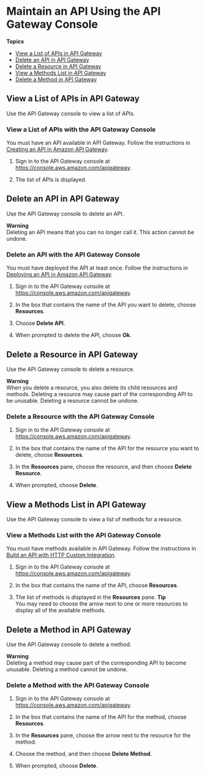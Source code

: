 # Maintain an API Using the API Gateway Console<a name="maintain-api-using-console"></a>

**Topics**
+ [View a List of APIs in API Gateway](#how-to-view-apis-list)
+ [Delete an API in API Gateway](#how-to-delete-api)
+ [Delete a Resource in API Gateway](#how-to-delete-resource)
+ [View a Methods List in API Gateway](#how-to-view-methods-list)
+ [Delete a Method in API Gateway](#how-to-delete-method)

## View a List of APIs in API Gateway<a name="how-to-view-apis-list"></a>

Use the API Gateway console to view a list of APIs\.

### View a List of APIs with the API Gateway Console<a name="how-to-view-apis-list-console"></a>

You must have an API available in API Gateway\. Follow the instructions in [Creating an API in Amazon API Gateway](how-to-create-api.md)\.

1. Sign in to the API Gateway console at [https://console\.aws\.amazon\.com/apigateway](https://console.aws.amazon.com/apigateway)\.

1. The list of APIs is displayed\.

## Delete an API in API Gateway<a name="how-to-delete-api"></a>

Use the API Gateway console to delete an API\.

**Warning**  
Deleting an API means that you can no longer call it\. This action cannot be undone\.

### Delete an API with the API Gateway Console<a name="how-to-delete-api-console"></a>

You must have deployed the API at least once\. Follow the instructions in [Deploying an API in Amazon API Gateway](how-to-deploy-api.md)\.

1. Sign in to the API Gateway console at [https://console\.aws\.amazon\.com/apigateway](https://console.aws.amazon.com/apigateway)\.

1. In the box that contains the name of the API you want to delete, choose **Resources**\.

1. Choose **Delete API**\.

1. When prompted to delete the API, choose **Ok**\.

## Delete a Resource in API Gateway<a name="how-to-delete-resource"></a>

Use the API Gateway console to delete a resource\.

**Warning**  
When you delete a resource, you also delete its child resources and methods\. Deleting a resource may cause part of the corresponding API to be unusable\. Deleting a resource cannot be undone\.

### Delete a Resource with the API Gateway Console<a name="how-to-delete-resource-console"></a>

1. Sign in to the API Gateway console at [https://console\.aws\.amazon\.com/apigateway](https://console.aws.amazon.com/apigateway)\.

1. In the box that contains the name of the API for the resource you want to delete, choose **Resources**\.

1. In the **Resources** pane, choose the resource, and then choose **Delete Resource**\.

1. When prompted, choose **Delete**\.

## View a Methods List in API Gateway<a name="how-to-view-methods-list"></a>

Use the API Gateway console to view a list of methods for a resource\.

### View a Methods List with the API Gateway Console<a name="how-to-view-methods-list-console"></a>

You must have methods available in API Gateway\. Follow the instructions in [Build an API with HTTP Custom Integration](api-gateway-create-api-step-by-step.md)\.

1. Sign in to the API Gateway console at [https://console\.aws\.amazon\.com/apigateway](https://console.aws.amazon.com/apigateway)\.

1. In the box that contains the name of the API, choose **Resources**\.

1. The list of methods is displayed in the **Resources** pane\.
**Tip**  
You may need to choose the arrow next to one or more resources to display all of the available methods\.

## Delete a Method in API Gateway<a name="how-to-delete-method"></a>

Use the API Gateway console to delete a method\.

**Warning**  
Deleting a method may cause part of the corresponding API to become unusable\. Deleting a method cannot be undone\.

### Delete a Method with the API Gateway Console<a name="how-to-delete-method-console"></a>

1. Sign in to the API Gateway console at [https://console\.aws\.amazon\.com/apigateway](https://console.aws.amazon.com/apigateway)\.

1. In the box that contains the name of the API for the method, choose **Resources**\.

1. In the **Resources** pane, choose the arrow next to the resource for the method\.

1. Choose the method, and then choose **Delete Method**\.

1. When prompted, choose **Delete**\.